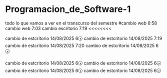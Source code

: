 # Programacion_de_Software-1
todo lo que vamos a ver en el transcurso del semestre
#cambio web 6:58
cambio web 7:03
cambio escritorio 7:19
<<<<<<<<

cambio de estcritorio 14/08/2025 6🕟
cambio de estcritorio 14/08/2025 7:19
cambio de estcritorio 14/08/2025 7:20
cambio de estcritorio 14/08/2025 6🕟


cambio de estcritorio 14/08/2025 6🕟
cambio de estcritorio 14/08/2025 6🕟
cambio de estcritorio 14/08/2025 6🕟
cambio de estcritorio 14/08/2025 6🕟

